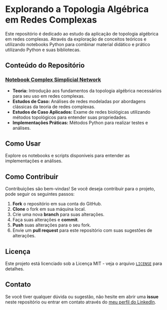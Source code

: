 # Explorando a Topologia Algébrica em Redes Complexas

Este repositório é dedicado ao estudo da aplicação de topologia algébrica em redes complexas. Através da exploração de conceitos teóricos e utilizando notebooks Python para combinar material didático e prático utilizando Python e suas bibliotecas.

## Conteúdo do Repositório

### [Notebook Complex Simplicial Network](complex-simplicial-network.ipynb)
- **Teoria:** Introdução aos fundamentos da topologia algébrica necessários para seu uso em redes complexas.
- **Estudos de Caso:** Análises de redes modeladas por abordagens clássicas da teoria de redes complexas.
- **Estudos de Caso Aplicados:** Exame de redes biológicas utilizando métodos topológicos para entender suas propriedades.
- **Implementações Práticas:** Métodos Python para realizar testes e análises.

## Como Usar

Explore os notebooks e scripts disponíveis para entender as implementações e análises.

## Como Contribuir

Contribuições são bem-vindas! Se você deseja contribuir para o projeto, pode seguir os seguintes passos:

1. **Fork** o repositório em sua conta do GitHub.
2. **Clone** o fork em sua máquina local.
3. Crie uma nova **branch** para suas alterações.
4. Faça suas alterações e **commit**.
5. **Push** suas alterações para o seu fork.
6. Envie um **pull request** para este repositório com suas sugestões de alterações.

## Licença

Este projeto está licenciado sob a Licença MIT - veja o arquivo [`LICENSE`](LICENSE) para detalhes.

## Contato

Se você tiver qualquer dúvida ou sugestão, não hesite em abrir uma **issue** neste repositório ou entrar em contato através do [meu perfil do LinkedIn](https://www.linkedin.com/in/junio-cesar-ferreira/).
